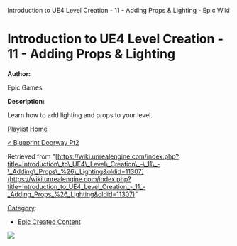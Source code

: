 Introduction to UE4 Level Creation - 11 - Adding Props & Lighting - Epic Wiki                    

Introduction to UE4 Level Creation - 11 - Adding Props & Lighting
=================================================================

  

**Author:**

Epic Games

**Description:**

Learn how to add lighting and props to your level.

  

[Playlist Home](/Category:Epic_Video_Playlists "Category:Epic Video Playlists")

[< Blueprint Doorway Pt2](/Introduction_to_UE4_Level_Creation_-_10_-_Blueprint_Doorway_Pt2 "Introduction to UE4 Level Creation - 10 - Blueprint Doorway Pt2")

  

Retrieved from "[https://wiki.unrealengine.com/index.php?title=Introduction\_to\_UE4\_Level\_Creation\_-\_11\_-\_Adding\_Props\_%26\_Lighting&oldid=11307](https://wiki.unrealengine.com/index.php?title=Introduction_to_UE4_Level_Creation_-_11_-_Adding_Props_%26_Lighting&oldid=11307)"

[Category](/Special:Categories "Special:Categories"):

*   [Epic Created Content](/Category:Epic_Created_Content "Category:Epic Created Content")

  ![](https://tracking.unrealengine.com/track.png)